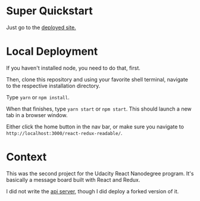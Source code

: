 # Super Quickstart

Just go to the <a href="https://clooker.github.io/react-redux-readable/">deployed site.</a>

# Local Deployment

If you haven't installed node, you need to do that, first.

Then, clone this repository and using your favorite shell terminal, navigate to the respective installation directory.

Type `yarn` or `npm install`.

When that finishes, type `yarn start` or `npm start`. This should launch a new tab in a browser window.

Either click the home button in the nav bar, or make sure you navigate to `http://localhost:3000/react-redux-readable/`.

# Context

This was the second project for the Udacity React Nanodegree program. It's basically a message board built with React and Redux.

I did not write the <a href="https://github.com/udacity/reactnd-project-readable-starter">api server</a>, though I did deploy a forked version of it.
